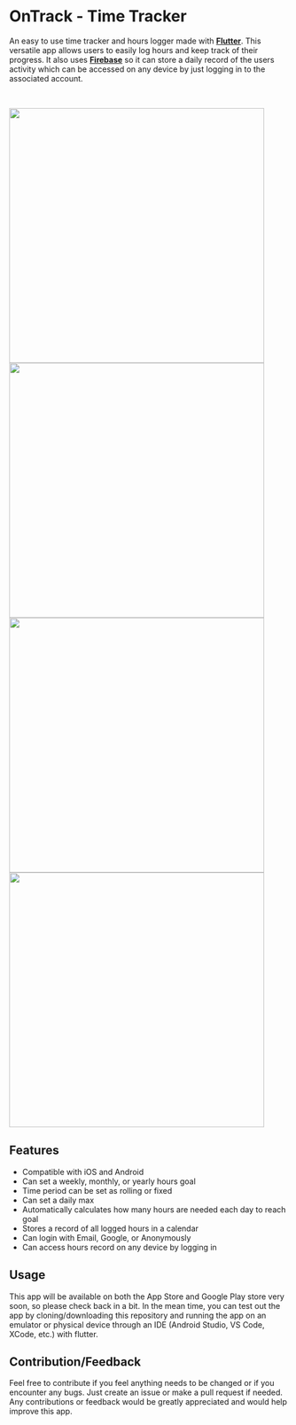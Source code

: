 # OnTrack - Time Tracker
An easy to use time tracker and hours logger made with [**Flutter**](https://flutter.dev). This versatile app allows users to easily log hours and keep track of their progress. It also uses [**Firebase**](https://firebase.google.com) so it can store a daily record of the users activity which can be accessed on any device by just logging in to the associated account.

<br>

<img src="https://github.com/KavpreetGrewal/onTrack-TimeTracker/blob/master/screenshots/Screenshot_1597528717.png" height="460"/> <img src="https://github.com/KavpreetGrewal/onTrack-TimeTracker/blob/master/screenshots/Screenshot_1597528754.png" height="460"/> <img src="https://github.com/KavpreetGrewal/onTrack-TimeTracker/blob/master/screenshots/Screenshot_1597528776.png" height="460"/> <img src="https://github.com/KavpreetGrewal/onTrack-TimeTracker/blob/master/screenshots/Screenshot_1597528359.png" height="460"/>

## Features
* Compatible with iOS and Android
* Can set a weekly, monthly, or yearly hours goal
* Time period can be set as rolling or fixed
* Can set a daily max
* Automatically calculates how many hours are needed each day to reach goal
* Stores a record of all logged hours in a calendar
* Can login with Email, Google, or Anonymously 
* Can access hours record on any device by logging in

## Usage
This app will be available on both the App Store and Google Play store very soon, so please check back in a bit. In the mean time, you can test out the app by cloning/downloading this repository and running the app on an emulator or physical device through an IDE (Android Studio, VS Code, XCode, etc.) with flutter.

## Contribution/Feedback
Feel free to contribute if you feel anything needs to be changed or if you encounter any bugs. Just create an issue or make a pull request if needed. Any contributions or feedback would be greatly appreciated and would help improve this app.
